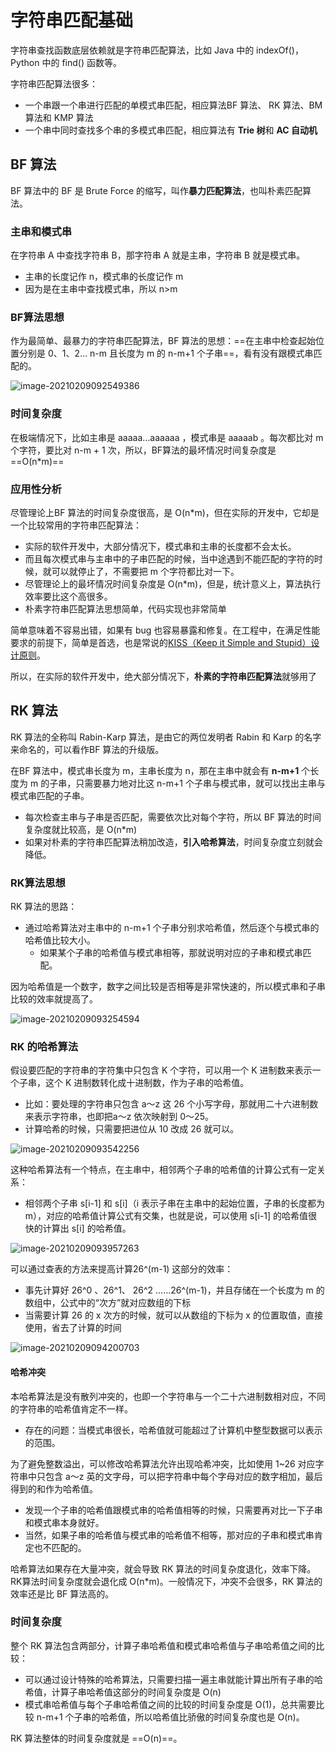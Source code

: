 # 字符串匹配基础

字符串查找函数底层依赖就是字符串匹配算法，比如 Java 中的 indexOf()，Python 中的 find() 函数等。

字符串匹配算法很多：

- 一个串跟一个串进行匹配的单模式串匹配，相应算法BF 算法、 RK 算法、BM 算法和 KMP 算法
- 一个串中同时查找多个串的多模式串匹配，相应算法有 **Trie 树**和 **AC 自动机**

## BF 算法

BF 算法中的 BF 是 Brute Force 的缩写，叫作**暴力匹配算法**，也叫朴素匹配算法。

### 主串和模式串

在字符串 A 中查找字符串 B，那字符串 A 就是主串，字符串 B 就是模式串。

- 主串的长度记作 n，模式串的长度记作 m
- 因为是在主串中查找模式串，所以 n>m

### BF算法思想

作为最简单、最暴力的字符串匹配算法，BF 算法的思想：==在主串中检查起始位置分别是 0、1、2… n-m 且长度为 m 的 n-m+1 个子串==，看有没有跟模式串匹配的。

![image-20210209092549386](https://aliyun-typora-img.oss-cn-beijing.aliyuncs.com/imgs/20210209092549.png)

### 时间复杂度

在极端情况下，比如主串是 aaaaa…aaaaaa ，模式串是 aaaaab 。每次都比对 m 个字符，要比对 n-m + 1 次，所以，BF算法的最坏情况时间复杂度是 ==O(n*m)==

### 应用性分析

尽管理论上BF 算法的时间复杂度很高，是 O(n*m)，但在实际的开发中，它却是一个比较常用的字符串匹配算法：

- 实际的软件开发中，大部分情况下，模式串和主串的长度都不会太长。
- 而且每次模式串与主串中的子串匹配的时候，当中途遇到不能匹配的字符的时候，就可以就停止了，不需要把 m 个字符都比对一下。
- 尽管理论上的最坏情况时间复杂度是 O(n*m)，但是，统计意义上，算法执行效率要比这个高很多。
- 朴素字符串匹配算法思想简单，代码实现也非常简单

简单意味着不容易出错，如果有 bug 也容易暴露和修复。在工程中，在满足性能要求的前提下，简单是首选，也是常说的[KISS（Keep it Simple and Stupid）设计原则](https://zh.wikipedia.org/wiki/KISS原则)。

所以，在实际的软件开发中，绝大部分情况下，**朴素的字符串匹配算法**就够用了

## RK 算法

RK 算法的全称叫 Rabin-Karp 算法，是由它的两位发明者 Rabin 和 Karp 的名字来命名的，可以看作BF 算法的升级版。

在BF 算法中，模式串长度为 m，主串长度为 n，那在主串中就会有 **n-m+1** 个长度为 m 的子串，只需要暴力地对比这 n-m+1 个子串与模式串，就可以找出主串与模式串匹配的子串。

- 每次检查主串与子串是否匹配，需要依次比对每个字符，所以 BF 算法的时间复杂度就比较高，是 O(n*m)
- 如果对朴素的字符串匹配算法稍加改造，**引入哈希算法**，时间复杂度立刻就会降低。

### RK算法思想

RK 算法的思路：

- 通过哈希算法对主串中的 n-m+1 个子串分别求哈希值，然后逐个与模式串的哈希值比较大小。
  - 如果某个子串的哈希值与模式串相等，那就说明对应的子串和模式串匹配。

因为哈希值是一个数字，数字之间比较是否相等是非常快速的，所以模式串和子串比较的效率就提高了。

![image-20210209093254594](https://aliyun-typora-img.oss-cn-beijing.aliyuncs.com/imgs/20210209093254.png)

### RK 的哈希算法

假设要匹配的字符串的字符集中只包含 K 个字符，可以用一个 K 进制数来表示一个子串，这个 K 进制数转化成十进制数，作为子串的哈希值。 

- 比如：要处理的字符串只包含 a～z 这 26 个小写字母，那就用二十六进制数来表示字符串，也即把a～z 依次映射到 0～25。 
- 计算哈希的时候，只需要把进位从 10 改成 26 就可以。

![image-20210209093542256](https://aliyun-typora-img.oss-cn-beijing.aliyuncs.com/imgs/20210209093542.png)

这种哈希算法有一个特点，在主串中，相邻两个子串的哈希值的计算公式有一定关系：

- 相邻两个子串 s[i-1] 和 s[i]（i 表示子串在主串中的起始位置，子串的长度都为 m），对应的哈希值计算公式有交集，也就是说，可以使用 s[i-1] 的哈希值很快的计算出 s[i] 的哈希值。

![image-20210209093957263](https://aliyun-typora-img.oss-cn-beijing.aliyuncs.com/imgs/20210209093957.png)

可以通过查表的方法来提高计算26^(m-1) 这部分的效率：

- 事先计算好 26^0 、26^1、 26^2 ……26^(m-1)，并且存储在一个长度为 m 的数组中，公式中的“次方”就对应数组的下标
- 当需要计算 26 的 x 次方的时候，就可以从数组的下标为 x 的位置取值，直接使用，省去了计算的时间

![image-20210209094200703](https://aliyun-typora-img.oss-cn-beijing.aliyuncs.com/imgs/20210209094200.png)

#### 哈希冲突

本哈希算法是没有散列冲突的，也即一个字符串与一个二十六进制数相对应，不同的字符串的哈希值肯定不一样。

- 存在的问题：当模式串很长，哈希值就可能超过了计算机中整型数据可以表示的范围。

为了避免整数溢出，可以修改哈希算法允许出现哈希冲突，比如使用 1~26 对应字符串中只包含 a～z 英的文字母，可以把字符串中每个字母对应的数字相加，最后得到的和作为哈希值。

- 发现一个子串的哈希值跟模式串的哈希值相等的时候，只需要再对比一下子串和模式串本身就好。
- 当然，如果子串的哈希值与模式串的哈希值不相等，那对应的子串和模式串肯定也不匹配的。

哈希算法如果存在大量冲突，就会导致 RK 算法的时间复杂度退化，效率下降。RK算法时间复杂度就会退化成 O(n*m)。一般情况下，冲突不会很多，RK 算法的效率还是比 BF 算法高的。



### 时间复杂度

整个 RK 算法包含两部分，计算子串哈希值和模式串哈希值与子串哈希值之间的比较：

- 可以通过设计特殊的哈希算法，只需要扫描一遍主串就能计算出所有子串的哈希值，计算子串哈希值这部分的时间复杂度是 O(n)
- 模式串哈希值与每个子串哈希值之间的比较的时间复杂度是 O(1)，总共需要比较 n-m+1 个子串的哈希值，所以哈希值比骄傲的时间复杂度也是 O(n)。

RK 算法整体的时间复杂度就是 ==O(n)==。

